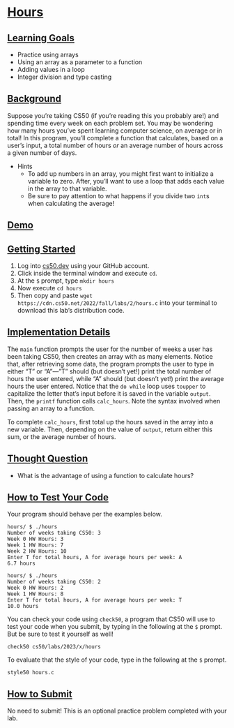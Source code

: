 # [Hours](#hours)

## [Learning Goals](#learning-goals)

- Practice using arrays
- Using an array as a parameter to a function
- Adding values in a loop
- Integer division and type casting

## [Background](#background)

Suppose you’re taking CS50 (if you’re reading this you probably are!)
and spending time every week on each problem set. You may be wondering
how many hours you’ve spent learning computer science, on average or in
total! In this program, you’ll complete a function that calculates,
based on a user’s input, a total number of hours *or* an average number
of hours across a given number of days.

- Hints
  - To add up numbers in an array, you might first want to initialize a
    variable to zero. After, you’ll want to use a loop that adds each
    value in the array to that variable.
  - Be sure to pay attention to what happens if you divide two `int`s
    when calculating the average!

## [Demo](#demo)

## [Getting Started](#getting-started)

1.  Log into [cs50.dev](https://cs50.dev/) using your GitHub account.
2.  Click inside the terminal window and execute `cd`.
3.  At the `$` prompt, type `mkdir hours`
4.  Now execute `cd hours`
5.  Then copy and paste
    `wget https://cdn.cs50.net/2022/fall/labs/2/hours.c` into your
    terminal to download this lab’s distribution code.

## [Implementation Details](#implementation-details)

The `main` function prompts the user for the number of weeks a user has
been taking CS50, then creates an array with as many elements. Notice
that, after retrieving some data, the program prompts the user to type
in either “T” or “A”—”T” should (but doesn’t yet!) print the total
number of hours the user entered, while “A” should (but doesn’t yet!)
print the average hours the user entered. Notice that the `do while`
loop uses `toupper` to capitalize the letter that’s input before it is
saved in the variable `output`. Then, the `printf` function calls
`calc_hours`. Note the syntax involved when passing an array to a
function.

To complete `calc_hours`, first total up the hours saved in the array
into a new variable. Then, depending on the value of `output`, return
either this sum, or the average number of hours.

## [Thought Question](#thought-question)

- What is the advantage of using a function to calculate hours?

## [How to Test Your Code](#how-to-test-your-code)

Your program should behave per the examples below.

``` highlight
hours/ $ ./hours
Number of weeks taking CS50: 3
Week 0 HW Hours: 3
Week 1 HW Hours: 7
Week 2 HW Hours: 10
Enter T for total hours, A for average hours per week: A
6.7 hours
```

``` highlight
hours/ $ ./hours
Number of weeks taking CS50: 2
Week 0 HW Hours: 2
Week 1 HW Hours: 8
Enter T for total hours, A for average hours per week: T
10.0 hours
```

You can check your code using `check50`, a program that CS50 will use to
test your code when you submit, by typing in the following at the `$`
prompt. But be sure to test it yourself as well!

``` highlight
check50 cs50/labs/2023/x/hours
```

To evaluate that the style of your code, type in the following at the
`$` prompt.

``` highlight
style50 hours.c
```

## [How to Submit](#how-to-submit)

No need to submit! This is an optional practice problem completed with
your lab.
